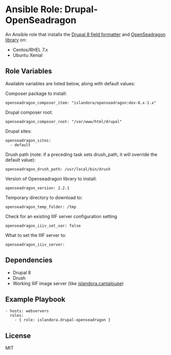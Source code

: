# Ansible Role: Drupal-OpenSeadragon

An Ansible role that installs the [Drupal 8 field formatter](https://github.com/Islandora-CLAW/openseadragon) and [OpenSeadragon library](https://openseadragon.github.io/) on:

* Centos/RHEL 7.x
* Ubuntu Xenial

## Role Variables

Available variables are listed below, along with default values:

Composer package to install:
```
openseadragon_composer_item: "islandora/openseadragon:dev-8.x-1.x"
```

Drupal composer root:
```
openseadragon_composer_root: "/var/www/html/drupal"
```

Drupal sites:
```
openseadragon_sites:
  - default
```

Drush path (note: if a preceding task sets drush_path, it will override the default value):
```
openseadragon_drush_path: /usr/local/bin/drush
```

Version of Openseadragon library to install:
```
openseadragon_version: 2.2.1
```

Temporary directory to download to:
```
openseadragon_temp_folder: /tmp
```

Check for an existing IIIF server configuration setting
```
openseadragon_iiiv_set_var: false
```

What to set the IIIF server to:
```
openseadragon_iiiv_server:
```

## Dependencies

* Drupal 8
* Drush
* Working IIIF image server (like [islandora.cantaloupe](https://github.com/Islandora-DevOps/ansible-role-cantaloupe))

## Example Playbook

    - hosts: webservers
      roles:
        - { role: islandora.drupal-openseadragon }

## License

MIT

